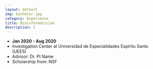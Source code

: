 ```yaml
---
layout: default
img: bachelor.jpg
category: Experience
title: Bioinformatician
description: |
---
```


* __Jan 2020 - Aug 2020__
* Investigation Center at Universidad de Especialidades Espiritu Santo (UEES)
* Advisor: Dr. PI Name
* Scholarship from: NSF


